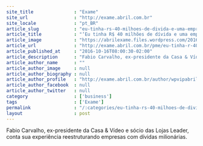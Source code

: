 ```yaml
---
site_title               : "Exame"
site_url                 : "http://exame.abril.com.br"
site_locale              : "pt_BR"
article_slug             : "eu-tinha-rs-40-milhoes-de-divida-e-uma-empresa-quebrada"
article_title            : "‘Eu tinha R$ 40 milhões de dívida e uma empresa quebrada’"
article_image            : "https://abrilexame.files.wordpress.com/2016/10/size_960_16_9_fabio-carvalho-ex-presidente-da-casa-video-e-socio-das-lojas-leader.png?w=960"
article_url              : "http://exame.abril.com.br/pme/eu-tinha-r-40-milhoes-de-divida-e-uma-empresa-quebrada/"
article_published_at     : "2016-10-16T08:00:30-02:00"
article_description      : "Fabio Carvalho, ex-presidente da Casa & Vídeo e sócio das Lojas Leader, conta sua experiência reestruturando empresas com dívidas milionárias."
article_author_name      : ""
article_author_image     : null
article_author_biography : null
article_author_profile   : "http://exame.abril.com.br/author/wpvipabril/"
article_author_facebook  : null
article_author_twitter   : null
category                 : ['business']
tags                     : ['Exame']
permalink                : "/:categories/eu-tinha-rs-40-milhoes-de-divida-e-uma-empresa-quebrada/"
layout                   : post
---
```


Fabio Carvalho, ex-presidente da Casa & Vídeo e sócio das Lojas Leader, conta sua experiência reestruturando empresas com dívidas milionárias.
